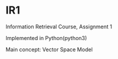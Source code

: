 # IR1
Information Retrieval Course, Assignment 1

Implemented in Python(python3)

Main concept: Vector Space Model
